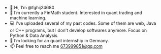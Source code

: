 - 👋 Hi, I’m @fghij24680
- 👀 I’m currently a FinMath student. Interested in quant trading and machine learning.
- 💻 I've uploaded several of my past codes. Some of them are web, Java or C++ programs, but I don't develop softwares anymore. Focus on Python & Data Analysis.
- 💞️ I’m looking for an quant internship in Germany.
- 📫 Feel free to reach me 673999851@qq.com
